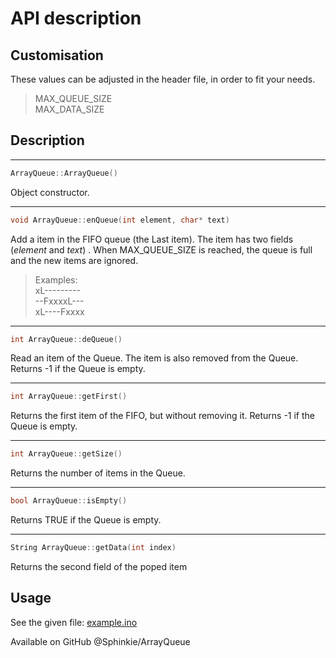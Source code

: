 # API description

## Customisation
These values can be adjusted in the header file, in order to fit your needs.
> MAX_QUEUE_SIZE  
> MAX_DATA_SIZE

## Description
-----
```c++
ArrayQueue::ArrayQueue()
```
Object constructor.

-----
```c++
void ArrayQueue::enQueue(int element, char* text)
```
Add a item in the FIFO queue (the Last item).  The item has two fields (*element* and *text*) .
When MAX_QUEUE_SIZE is reached, the queue is full and the new items are ignored.
> Examples:  
> xL---------  
> --FxxxxL---  
> xL----Fxxxx

-----
```c++
int ArrayQueue::deQueue()
```
Read an item of the Queue. The item is also removed from the Queue. 
Returns -1 if the Queue is empty.

-----
```c++
int ArrayQueue::getFirst()
```
Returns the first item of the FIFO, but without removing it.
Returns -1 if the Queue is empty.

-----
```c++
int ArrayQueue::getSize()
```
Returns the number of items in the Queue.

-----
```c++
bool ArrayQueue::isEmpty()
```
Returns TRUE if the Queue is empty.

-----
```c++
String ArrayQueue::getData(int index)
```
Returns the second field of the poped item 

## Usage
See the given file: [example.ino](example.ino)

Available on GitHub @Sphinkie/ArrayQueue
